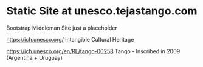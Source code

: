 # Static Site at unesco.tejastango.com

Bootstrap Middleman Site
just a placeholder


https://ich.unesco.org/
Intangible Cultural Heritage

https://ich.unesco.org/en/RL/tango-00258
Tango - Inscribed in 2009 (Argentina + Uruguay)